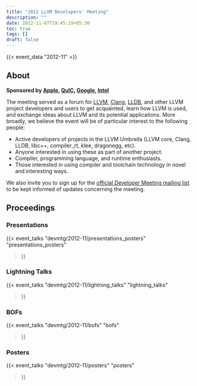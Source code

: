 ```yaml
---
title: "2012 LLVM Developers' Meeting"
description: ""
date: 2012-11-07T19:45:19+05:30
toc: true
tags: []
draft: false
---
```


{{< event_data "2012-11" >}}

## About

**Sponsored by [Apple](http://apple.com/), [QuIC](http://www.qualcomm.com/quicinc/), [Google](http://www.google.com/), [Intel](http://intel.com/)**

The meeting served as a forum for [LLVM](http://llvm.org/), [Clang](http://clang.llvm.org/), [LLDB](http://lldb.llvm.org/), and other LLVM project developers and users to get acquainted, learn how LLVM is used, and exchange ideas about LLVM and its potential applications. More broadly, we believe the event will be of particular interest to the following people:

- Active developers of projects in the LLVM Umbrella (LLVM core, Clang, LLDB, libc++, compiler_rt, klee, dragonegg, etc). 
- Anyone interested in using these as part of another project. 
- Compiler, programming language, and runtime enthusiasts. 
- Those interested in using compiler and toolchain technology in novel and interesting ways. 

We also invite you to sign up for the [official Developer Meeting mailing list](http://lists.llvm.org/mailman/listinfo/llvm-devmeeting) to be kept informed of updates concerning the meeting.

## Proceedings

### Presentations

{{< event_talks
    "devmtg/2012-11/presentations_posters"
    "presentations_posters"
>}}

### Lightning Talks

{{< event_talks
    "devmtg/2012-11/lightning_talks"
    "lightning_talks"
>}}

### BOFs

{{< event_talks
    "devmtg/2012-11/bofs"
    "bofs"
>}}

### Posters

{{< event_talks
    "devmtg/2012-11/posters"
    "posters"
>}}